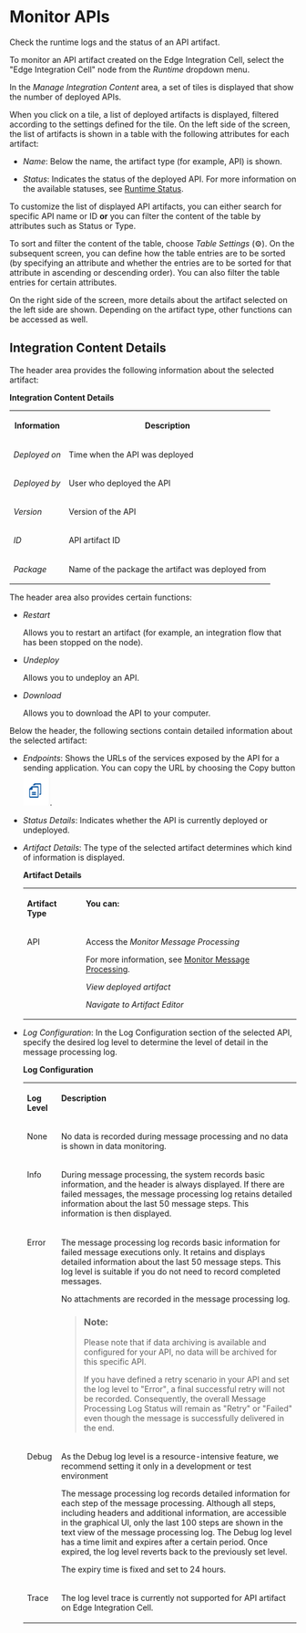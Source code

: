 <!-- loio399b6c6d98e24cbd8087a9e36248401d -->

<link rel="stylesheet" type="text/css" href="../css/sap-icons.css"/>

# Monitor APIs

Check the runtime logs and the status of an API artifact.

To monitor an API artifact created on the Edge Integration Cell, select the "Edge Integration Cell" node from the *Runtime* dropdown menu.

In the *Manage Integration Content* area, a set of tiles is displayed that show the number of deployed APIs.

When you click on a tile, a list of deployed artifacts is displayed, filtered according to the settings defined for the tile. On the left side of the screen, the list of artifacts is shown in a table with the following attributes for each artifact:

-   *Name*: Below the name, the artifact type \(for example, API\) is shown.

-   *Status*: Indicates the status of the deployed API. For more information on the available statuses, see [Runtime Status](runtime-status-c14a7b1.md).


To customize the list of displayed API artifacts, you can either search for specific API name or ID **or** you can filter the content of the table by attributes such as Status or Type.

To sort and filter the content of the table, choose *Table Settings* \(:gear:\). On the subsequent screen, you can define how the table entries are to be sorted \(by specifying an attribute and whether the entries are to be sorted for that attribute in ascending or descending order\). You can also filter the table entries for certain attributes.

On the right side of the screen, more details about the artifact selected on the left side are shown. Depending on the artifact type, other functions can be accessed as well.



<a name="loio399b6c6d98e24cbd8087a9e36248401d__section_ojg_nlz_szb"/>

## Integration Content Details

The header area provides the following information about the selected artifact:

**Integration Content Details**


<table>
<tr>
<th valign="top">

Information

</th>
<th valign="top">

Description

</th>
</tr>
<tr>
<td valign="top">

*Deployed on*

</td>
<td valign="top">

Time when the API was deployed

</td>
</tr>
<tr>
<td valign="top">

*Deployed by*

</td>
<td valign="top">

User who deployed the API

</td>
</tr>
<tr>
<td valign="top">

*Version*

</td>
<td valign="top">

Version of the API

</td>
</tr>
<tr>
<td valign="top">

*ID*

</td>
<td valign="top">

API artifact ID

</td>
</tr>
<tr>
<td valign="top">

*Package*

</td>
<td valign="top">

Name of the package the artifact was deployed from

</td>
</tr>
</table>

The header area also provides certain functions:

-   *Restart*

    Allows you to restart an artifact \(for example, an integration flow that has been stopped on the node\).

-   *Undeploy*

    Allows you to undeploy an API.

-   *Download*

    Allows you to download the API to your computer.


Below the header, the following sections contain detailed information about the selected artifact:

-   *Endpoints*: Shows the URLs of the services exposed by the API for a sending application. You can copy the URL by choosing the Copy button ![](images/CI_Copy_Icon_93e3262.png).

-   *Status Details*: Indicates whether the API is currently deployed or undeployed.

-   *Artifact Details*: The type of the selected artifact determines which kind of information is displayed.

    **Artifact Details**


    <table>
    <tr>
    <th valign="top">

    Artifact Type
    
    </th>
    <th valign="top">

    You can:
    
    </th>
    </tr>
    <tr>
    <td valign="top">
    
    API
    
    </td>
    <td valign="top">
    
    Access the *Monitor Message Processing*

    For more information, see [Monitor Message Processing](https://help.sap.com/docs/integration-suite/sap-integration-suite/monitor-message-processing?version=CLOUD&q=Log%20Configuration).

    *View deployed artifact*

    *Navigate to Artifact Editor*
    
    </td>
    </tr>
    </table>
    
-   *Log Configuration*: In the Log Configuration section of the selected API, specify the desired log level to determine the level of detail in the message processing log.

    **Log Configuration**


    <table>
    <tr>
    <th valign="top">

    Log Level
    
    </th>
    <th valign="top">

    Description
    
    </th>
    </tr>
    <tr>
    <td valign="top">
    
    None
    
    </td>
    <td valign="top">
    
    No data is recorded during message processing and no data is shown in data monitoring.
    
    </td>
    </tr>
    <tr>
    <td valign="top">
    
    Info
    
    </td>
    <td valign="top">
    
    During message processing, the system records basic information, and the header is always displayed. If there are failed messages, the message processing log retains detailed information about the last 50 message steps. This information is then displayed.
    
    </td>
    </tr>
    <tr>
    <td valign="top">
    
    Error
    
    </td>
    <td valign="top">
    
    The message processing log records basic information for failed message executions only. It retains and displays detailed information about the last 50 message steps. This log level is suitable if you do not need to record completed messages.

    No attachments are recorded in the message processing log.

    > ### Note:  
    > Please note that if data archiving is available and configured for your API, no data will be archived for this specific API.
    > 
    > If you have defined a retry scenario in your API and set the log level to "Error", a final successful retry will not be recorded. Consequently, the overall Message Processing Log Status will remain as "Retry" or "Failed" even though the message is successfully delivered in the end.


    
    </td>
    </tr>
    <tr>
    <td valign="top">
    
    Debug
    
    </td>
    <td valign="top">
    
    As the Debug log level is a resource-intensive feature, we recommend setting it only in a development or test environment

    The message processing log records detailed information for each step of the message processing. Although all steps, including headers and additional information, are accessible in the graphical UI, only the last 100 steps are shown in the text view of the message processing log. The Debug log level has a time limit and expires after a certain period. Once expired, the log level reverts back to the previously set level.

    The expiry time is fixed and set to 24 hours.
    
    </td>
    </tr>
    <tr>
    <td valign="top">
    
    Trace
    
    </td>
    <td valign="top">
    
    The log level trace is currently not supported for API artifact on Edge Integration Cell.
    
    </td>
    </tr>
    </table>
    


